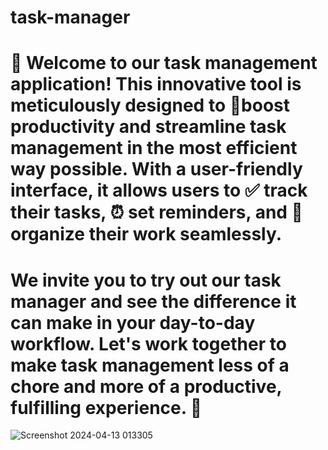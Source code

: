 # task-manager
# 💼 Welcome to our task management application! This innovative tool is meticulously designed to 🚀boost productivity and streamline task management in the most efficient way possible. With a user-friendly interface, it allows users to ✅ track their tasks, ⏰ set reminders, and 📑 organize their work seamlessly.
# We invite you to try out our task manager and see the difference it can make in your day-to-day workflow. Let's work together to make task management less of a chore and more of a productive, fulfilling experience. 💪
![Screenshot 2024-04-13 013305](https://github.com/AAYUSH00121/task-manager/assets/145770437/35333968-923a-472d-9466-2e55088223eb)
